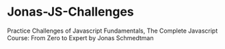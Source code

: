 # Jonas-JS-Challenges
 Practice  Challenges of Javascript Fundamentals, The Complete Javascript Course: From Zero to Expert by Jonas Schmedtman
